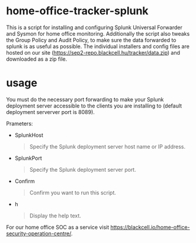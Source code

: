 # home-office-tracker-splunk
 
This is a script for installing and configuring Splunk Universal Forwarder and Sysmon for home office monitoring. Additionally the script also tweaks the Group Policy and Audit Policy, to make sure the data forwarded to splunk is as useful as possible. The individual installers and config files are hosted on our site (https://sep2-repo.blackcell.hu/tracker/data.zip) and downloaded as a zip file.


# usage

You must do the necessary port forwarding to make your Splunk deployment server accessible to the clients you are installing to (default deployment serverver port is 8089).

Prameters:
- SplunkHost		
	>Specify the Splunk deployment server host name or IP address.
- SplunkPort
	>Specify the Splunk deployment server port.
- Confirm
	>Confirm you want to run this script.
- h	
	>Display the help text.


For our home office SOC as a service visit https://blackcell.io/home-office-security-operation-centre/.

